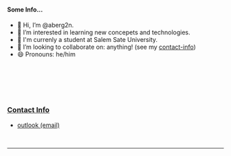 &nbsp;
---

#### Some Info...
- 👋 Hi, I’m @aberg2n.
- 👀 I’m interested in learning new concepets and technologies.
- 🏫 I'm currenly a student at Salem Sate University.
- 💞️ I’m looking to collaborate on: anything! (see my [contact-info](#contact-info))
- 😄 Pronouns: he/him

<!-- ===================================  -->

&nbsp;
---
&nbsp;

### [Contact Info](#contact-info)
- [outlook (email)](mailto:aberg2n@outlook.com)

&nbsp;

---

